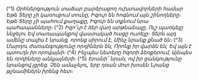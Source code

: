 
(^1) _Օրհներգություն տաճար բարձրացող ուխտավորների համար
Եթե Տերը չի կառուցում տունը,
Իզուր են հոգնում այն շինողները։
Եթե Տերը չի պահում քաղաքը,
Իզուր են տքնում նրա պահապանները։_
(^2) _Իզո՜ւր է ձեր վաղ արթնանալը,
Ուշ պառկելը ննջելու
Եվ տառապանքով վաստակած հացը ուտելը։
Տերն այդ ամենը տալիս է նրանց, որոնց սիրում է,
Մինչ նրանք քնած են։_
(^3) _Մարդու ժառանգությունը որդիներն են,
Որոնք իր վարձն են,
Եվ այն է պտուղն իր որովայնի։_
(^4) _Ինչպես նետերը հզորի ձեռքերում,
Այնպես են որդիները անկյալների։_
(^5) _Երանի՜ նրան, ով իր ցանկությունը նրանցով լցրեց.
Չեն ամաչելու, երբ դռան մոտ խոսեն
Նրանց թշնամիներն իրենց հետ։_
